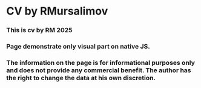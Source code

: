 # CV by RMursalimov
### This is cv by RM 2025
### Page demonstrate only visual part on native JS.
### The information on the page is for informational purposes only and does not provide any commercial benefit. The author has the right to change the data at his own discretion.
